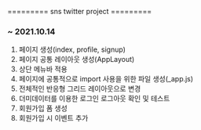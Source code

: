 ========= sns twitter project =========

### ~ 2021.10.14

1. 페이지 생성(index, profile, signup)
2. 페이지 공통 레이아웃 생성(AppLayout)
3. 상단 메뉴바 적용
4. 페이지에 공통적으로 import 사용을 위한 파일 생성(\_app.js)
5. 전체적인 반응형 그리드 레이아웃으로 변경
6. 더미데이터를 이용한 로그인 로그아웃 확인 및 테스트
7. 회원가입 폼 생성
8. 회원가입 시 이벤트 추가
